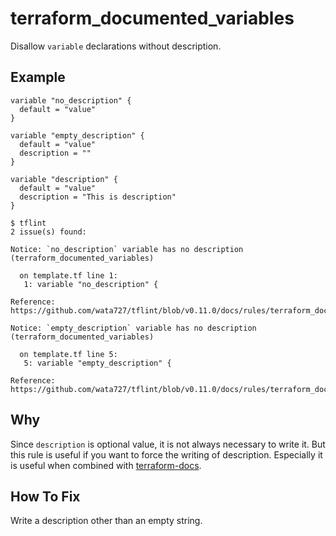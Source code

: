 # terraform_documented_variables

Disallow `variable` declarations without description.

## Example

```hcl
variable "no_description" {
  default = "value"
}

variable "empty_description" {
  default = "value"
  description = ""
}

variable "description" {
  default = "value"
  description = "This is description"
}
```

```console
$ tflint
2 issue(s) found:

Notice: `no_description` variable has no description (terraform_documented_variables)

  on template.tf line 1:
   1: variable "no_description" {

Reference: https://github.com/wata727/tflint/blob/v0.11.0/docs/rules/terraform_documented_variables.md

Notice: `empty_description` variable has no description (terraform_documented_variables)

  on template.tf line 5:
   5: variable "empty_description" {

Reference: https://github.com/wata727/tflint/blob/v0.11.0/docs/rules/terraform_documented_variables.md

```

## Why

Since `description` is optional value, it is not always necessary to write it. But this rule is useful if you want to force the writing of description. Especially it is useful when combined with [terraform-docs](https://github.com/segmentio/terraform-docs).

## How To Fix

Write a description other than an empty string.
